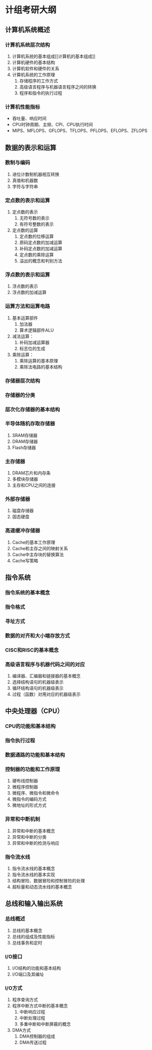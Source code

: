 # 计组考研大纲
## 计算机系统概述
### 计算机系统层次结构
1. 计算机系统的基本组成[[计算机的基本组成]]
2. 计算机硬件的基本结构
3. 计算机软件和硬件的关系
4. 计算机系统的工作原理
	1. 存储程序的工作方式
	2. 高级语言程序与机器语言程序之间的转换
	3. 程序和指令的执行过程

### 计算机性能指标
- 吞吐量、响应时间
- CPU时钟周期、主频、CPI、CPU执行时间
- MIPS、MFLOPS、GFLOPS、TFLOPS、PFLOPS、EFLOPS、ZFLOPS

## 数据的表示和运算
### 数制与编码
1. 进位计数制机器相互转换
2. 真值和机器数
3. 字符与字符串

### 定点数的表示和运算
1. 定点数的表示
	1. 无符号数的表示
	2. 有符号整数的表示
2. 定点数的运算
	1. 定点数的位移运算
	2. 原码定点数的加减运算
	3. 补码定点数的加减运算
	4. 定点数的乘除运算
	5. 溢出的概念和判别方法

### 浮点数的表示和运算
1. 浮点数的表示
2. 浮点数的加减运算

### 运算方法和运算电路
1. 基本运算部件
	1. 加法器
	2. 算术逻辑部件ALU
2. 减法运算：
	1. 补码加减运算器
	2. 标志位的生成
3. 乘除运算：
	1. 乘除运算的基本原理
	2. 乘除法电路的基本结构

### 存储器层次结构
### 存储器的分类
### 层次化存储器的基本结构
### 半导体随机存取存储器
1. SRAM存储器
2. DRAM存储器
3. Flash存储器

### 主存储器
1. DRAM芯片和内存条
2. 多模块存储器
3. 主存和CPU之间的连接

### 外部存储器
1. 磁盘存储器
2. 固态硬盘

### 高速缓冲存储器
1. Cache的基本工作原理
2. Cache和主存之间的映射关系
3. Cache中主存块的替换算法
4. Cache写策略

## 指令系统
### 指令系统的基本概念
### 指令格式
### 寻址方式
### 数据的对齐和大小端存放方式
### CISC和RISC的基本概念
### 高级语言程序与机器代码之间的对应
1. 编译器、汇编器和链接器的基本概念
2. 选择结构语句的机器级表示
3. 循环结构语句的机器级表示
4. 过程（函数）对用对应的机器级表示

## 中央处理器（CPU）
### CPU的功能和基本结构
### 指令执行过程
### 数据通路的功能和基本结构
### 控制器的功能和工作原理
1. 硬布线控制器
2. 微程序控制器
3. 微程序、微指令和微命令
4. 微指令的编码方式
5. 微地址的形式方式

### 异常和中断机制
1. 异常和中断的基本概念
2. 异常和中断的分类
3. 异常和中断的检测与响应

### 指令流水线
1. 指令流水线的基本概念
2. 指令流水线的基本实现
3. 结构冒险、数据冒险和控制冒险的处理
4. 超标量和动态流水线的基本概念

## 总线和输入输出系统
### 总线概述
1. 总线的基本概念
2. 总线的组成及性能指标
3. 总线事务和定时

### I/O接口
1. I/O结构的功能和基本结构
2. I/O端口及其编址

### I/O方式
1. 程序查询方式
2. 程序中断方式中断的基本概念
	1. 中断响应过程
	2. 中断处理过程
	3. 多重中断和中断屏蔽的概念
3. DMA方式
	1. DMA控制器的组成
	2. DMA传送过程